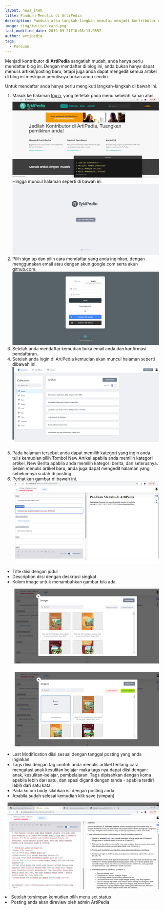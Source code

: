 ```yaml
---
layout: news_item
title: Panduan Menulis di ArtiPedia
description: Panduan atau langkah-langkah memulai menjadi kontributor di ArtiPeda.id
image: /img/twitter-card.png
last_modified_date: 2019-09-21T10:08:13.055Z
author: artipedia
tags:
  - Panduan
---
```

Menjadi kontributor di **ArtiPedia** sangatlah mudah, anda hanya perlu mendaftar blog ini. Dengan mendaftar di blog ini, anda bukan hanya dapat menulis artikel/posting baru, tetapi juga anda dapat mengedit semua artikel di blog ini meskipun penulisnya bukan anda sendiri.

Untuk mendaftar anda hanya perlu mengikuti langkah-langkah di bawah ini.

1. Masuk ke halaman [login](/admin "login"), yang terletak pada menu sebelah kanan atas.
![Gambar 1][artipedia1]
Hingga muncul halaman seperti di bawah ini
![Gambar 2][artipedia2]
2. Pilih sign up dan pilih cara mendaftar yang anda inginkan, dengan menggunakan email atau dengan akun google.com serta akun github.com.
![Gambar 3][artipedia3]
3. Setelah anda mendaftar kemudian buka email anda dan konfirmasi pendaftaran.
4. Setelah anda login di ArtiPedia kemudian akan muncul halaman seperti dibawah ini.
![Gambar 4][artipedia4]
5. Pada halaman tersebut anda dapat memilih kategori yang ingin anda tulis kemudian pilih Tombol New Artikel apabila anda memilih kategori artikel, New Berita apabila anda memilih kategori berita, dan seterusnya. Selain menulis artikel baru, anda juga dapat mengedit halaman yang sebelumnya sudah di posting. 
6. Perhatikan gambar di bawah ini.
![Gambar 5][artipedia5]  
<ul><li>Title diisi dengan judul</li>
<li>Description diisi dengan deskripsi singkat</li>
<li>Kolom image untuk menambahkan gambar bila ada </li>

![Gambar 6][artipedia6]
![Gambar 7][artipedia7]  
<li>Last Modification diisi sesuai dengan tanggal posting yang anda inginkan</li>
<li>Tags diisi dengan tag contoh anda menulis artikel tentang cara mengatasi anak kesulitan belajar maka tags nya dapat diisi dengan: anak, kesulitan-belajar, pembelajaran. Tags dipisahkan dengan koma apabila lebih dari satu, dan spasi diganti dengan tanda - apabila terdiri lebih dari satu kata.</li>
<li>Pada kolom body silahkan isi dengan posting anda</li>
<li>Apabila sudah selesai kemudian klik save (simpan)</li></ul>

![Gambar 8][artipedia8] 
<li>Setelah tersimpan kemudian pilih menu set status</li>
<li>Posting anda akan direview oleh admin ArtiPedia</li> 

[artipedia1]: /img/artipedia1.png "Gambar 1"
[artipedia2]: /img/artipedia2.png "Gambar 2"
[artipedia3]: /img/artipedia3.png "Gambar 3"
[artipedia4]: /img/artipedia4.png "Gambar 4"
[artipedia5]: /img/artipedia5.png "Gambar 5"
[artipedia6]: /img/artipedia6.png "Gambar 6"
[artipedia7]: /img/artipedia7.png "Gambar 7"
[artipedia8]: /img/artipedia8.png "Gambar 8"
